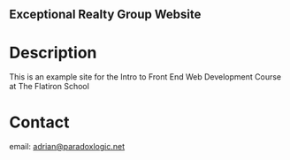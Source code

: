 Exceptional Realty Group Website
---

# Description

This is an example site for the Intro to Front End Web Development Course at The Flatiron School

# Contact

email: adrian@paradoxlogic.net